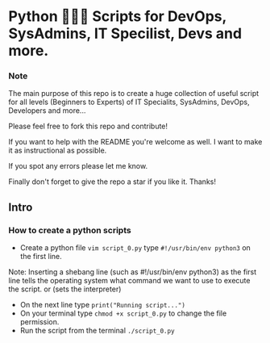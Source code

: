 # Python 👨🏻‍💻 Scripts for DevOps, SysAdmins, IT Specilist, Devs and more.

### Note
The main purpose of this repo is to create a huge collection of useful script for all levels (Beginners to Experts) of 
IT Specialits, SysAdmins, DevOps, Developers and more...

Please feel free to fork this repo and contribute!

If you want to help with the README you're welcome as well. I want to make it as instructional as possible.

If you spot any errors please let me know. 

Finally don't forget to give the repo a star if you like it. Thanks!

## Intro

### How to create a python scripts

- Create a python file `vim script_0.py` type `#!/usr/bin/env python3` on the first line.

Note: Inserting a shebang line (such as #!/usr/bin/env python3) as the first line tells the operating system what command we want to use to execute the script. or (sets the interpreter)

- On the next line type `print("Running script...")`
- On your terminal type `chmod +x script_0.py` to change the file permission.
- Run the script from the terminal `./script_0.py`
